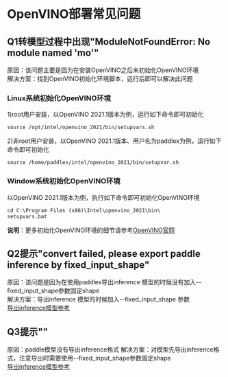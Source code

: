 # OpenVINO部署常见问题

## Q1转模型过程中出现"ModuleNotFoundError: No module named 'mo'"  

原因：该问题主要是因为在安装OpenVINO之后未初始化OpenVINO环境  
解决方案：找到OpenVINO初始化环境脚本，运行后即可以解决此问题  

### Linux系统初始化OpenVINO环境
1)root用户安装，以OpenVINO 2021.1版本为例，运行如下命令即可初始化  

```
source /opt/intel/openvino_2021/bin/setupvars.sh
```

2)非root用户安装，以OpenVINO 2021.1版本、用户名为paddlex为例，运行如下命令即可初始化

```
source /home/paddlex/intel/openvino_2021/bin/setupvar.sh
```

### Window系统初始化OpenVINO环境
以OpenVINO 2021.1版本为例，执行如下命令即可初始化OpenVINO环境  

```
cd C:\Program Files (x86)\Intel\openvino_2021\bin\
setupvars.bat
```

**说明**：更多初始化OpenVINO环境的细节请参考[OpenVINO官网](https://docs.openvinotoolkit.org/latest/index.html)


## Q2提示"convert failed, please export paddle inference by fixed_input_shape"
原因：该问题是因为在使用paddlex导出inference 模型的时候没有加入--fixed_input_shape参数固定shape  
解决方案：导出inference 模型的时候加入--fixed_input_shape 参数  
[导出inference模型参考](https://github.com/PaddlePaddle/PaddleX/blob/develop/docs/deploy/export_model.md)


## Q3提示""
原因：paddle模型没有导出inference格式
解决方案：对模型先导出inference格式，注意导出时需要使用--fixed_input_shape参数固定shape  
[导出inference模型参考](https://github.com/PaddlePaddle/PaddleX/blob/develop/docs/deploy/export_model.md)
